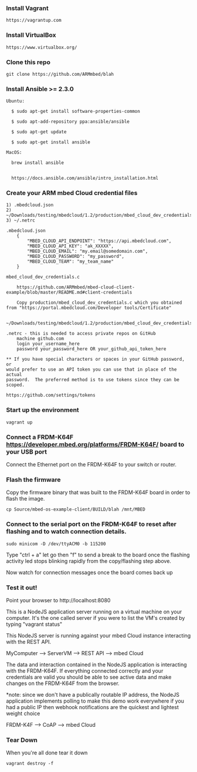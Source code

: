 ### Install Vagrant

    https://vagrantup.com

### Install VirtualBox

    https://www.virtualbox.org/

### Clone this repo
    git clone https://github.com/ARMmbed/blah

### Install Ansible >= 2.3.0

    Ubuntu:

      $ sudo apt-get install software-properties-common

      $ sudo apt-add-repository ppa:ansible/ansible

      $ sudo apt-get update

      $ sudo apt-get install ansible

    MacOS:

      brew install ansible


      https://docs.ansible.com/ansible/intro_installation.html

### Create your ARM mbed Cloud credential files

    1) .mbedcloud.json
    2) ~/Downloads/testing/mbedcloud/1.2/production/mbed_cloud_dev_credentials.c
    3) ~/.netrc

    .mbedcloud.json
        {
            "MBED_CLOUD_API_ENDPOINT": "https://api.mbedcloud.com",
            "MBED_CLOUD_API_KEY": "ak_XXXXX",
            "MBED_CLOUD_EMAIL": "my.email@somedomain.com",
            "MBED_CLOUD_PASSWORD": "my_password",
            "MBED_CLOUD_TEAM": "my_team_name"
        }

    mbed_cloud_dev_credentials.c

        https://github.com/ARMmbed/mbed-cloud-client-example/blob/master/README.md#client-credentials

        Copy production/mbed_cloud_dev_credentials.c which you obtained from "https://portal.mbedcloud.com/Developer tools/Certificate"

        ~/Downloads/testing/mbedcloud/1.2/production/mbed_cloud_dev_credentials.c

    .netrc - this is needed to access private repos on GitHub
        machine github.com
        login your_username_here
        password your_password_here OR your_github_api_token_here
    
    ** If you have special characters or spaces in your GitHub password, or
    would prefer to use an API token you can use that in place of the actual
    password.  The preferred method is to use tokens since they can be scoped.
    
    https://github.com/settings/tokens


### Start up the environment
   
    vagrant up

### Connect a FRDM-K64F https://developer.mbed.org/platforms/FRDM-K64F/ board to your USB port

Connect the Ethernet port on the FRDM-K64F to your switch or router.

### Flash the firmware

Copy the firmware binary that was built to the FRDM-K64F board in order
to flash the image.

    cp Source/mbed-os-example-client/BUILD/blah /mnt/MBED

### Connect to the serial port on the FRDM-K64F to reset after flashing and to watch connection details.

    sudo minicom -D /dev/ttyACM0 -b 115200

Type "ctrl + a" let go then "f" to send a break to the board once the
flashing activity led stops blinking rapidly from the copy/flashing step
above.

Now watch for connection messages once the board comes back up

### Test it out!

Point your browser to http://localhost:8080

This is a NodeJS application server running on a virtual machine on
your computer.  It's the one called server if you were to list the VM's
created by typing "vagrant status"

This NodeJS server is running against your mbed Cloud instance interacting
with the REST API.

MyComputer --> ServerVM --> REST API --> mbed Cloud

The data and interaction contained in the NodeJS application is interacting
with the FRDM-K64F.  If everything connected correctly and your credentials
are valid you should be able to see active data and make changes on the
FRDM-K64F from the browser.

*note: since we don't have a publically routable IP address, the NodeJS
       application implements polling to make this demo work everywhere
       if you had a public IP then webhook notifications are the quickest
       and lightest weight choice

FRDM-K4F --> CoAP --> mbed Cloud

### Tear Down

When you're all done tear it down

    vagrant destroy -f
